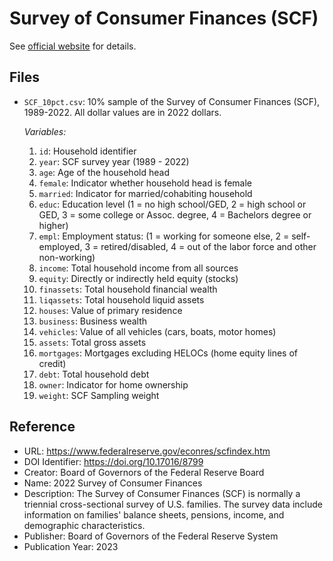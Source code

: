 # Survey of Consumer Finances (SCF)

See [official website](https://www.federalreserve.gov/econres/scfindex.htm) for details.

## Files

- `SCF_10pct.csv`: 10% sample of the Survey of Consumer Finances (SCF), 1989-2022.
    All dollar values are in 2022 dollars.

    *Variables:*

    1.  `id`: Household identifier
    2.  `year`: SCF survey year (1989 - 2022)
    3.  `age`: Age of the household head
    4.  `female`: Indicator whether household head is female
    5.  `married`: Indicator for married/cohabiting household
    6.  `educ`: Education level (1 = no high school/GED, 2 = high school or GED,
            3 = some college or Assoc. degree, 4 = Bachelors degree or higher)
    7.  `empl`: Employment status: (1 = working for someone else, 2 = self-employed, 
            3 = retired/disabled, 4 = out of the labor force and other non-working)
    8.  `income`: Total household income from all sources
    9.  `equity`: Directly or indirectly held equity (stocks)
    10. `finassets`: Total household financial wealth
    11. `liqassets`: Total household liquid assets
    12. `houses`: Value of primary residence
    13. `business`: Business wealth
    14. `vehicles`: Value of all vehicles (cars, boats, motor homes)
    15. `assets`: Total gross assets
    16. `mortgages`: Mortgages excluding HELOCs (home equity lines of credit)
    17. `debt`: Total household debt
    18. `owner`: Indicator for home ownership
    19. `weight`: SCF Sampling weight



## Reference

- URL: https://www.federalreserve.gov/econres/scfindex.htm
- DOI Identifier: https://doi.org/10.17016/8799
- Creator: Board of Governors of the Federal Reserve Board
- Name: 2022 Survey of Consumer Finances
- Description:
    The Survey of Consumer Finances (SCF) is normally a triennial cross-sectional survey of U.S. families. The survey data include information on families' balance sheets, pensions, income, and demographic characteristics.
- Publisher: Board of Governors of the Federal Reserve System
- Publication Year: 2023 